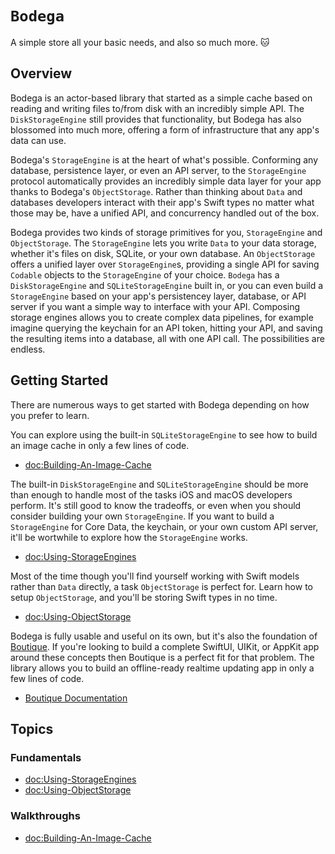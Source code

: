 # ``Bodega``

A simple store all your basic needs, and also so much more. 🐱

## Overview

Bodega is an actor-based library that started as a simple cache based on reading and writing files to/from disk with an incredibly simple API. The ``DiskStorageEngine`` still provides that functionality, but Bodega has also blossomed into much more, offering a form of infrastructure that any app's data can use.

Bodega's ``StorageEngine`` is at the heart of what's possible. Conforming any database, persistence layer, or even an API server, to the ``StorageEngine`` protocol automatically provides an incredibly simple data layer for your app thanks to Bodega's ``ObjectStorage``. Rather than thinking about `Data` and databases developers interact with their app's Swift types no matter what those may be, have a unified API, and concurrency handled out of the box.

Bodega provides two kinds of storage primitives for you, ``StorageEngine`` and ``ObjectStorage``. The ``StorageEngine`` lets you write `Data` to your data storage, whether it's files on disk, SQLite, or your own database. An ``ObjectStorage`` offers a unified layer over ``StorageEngine``s, providing a single API for saving `Codable` objects to the ``StorageEngine`` of your choice. ``Bodega`` has a ``DiskStorageEngine`` and ``SQLiteStorageEngine`` built in, or you can even build a ``StorageEngine`` based on your app's persistencey layer, database, or API server if you want a simple way to interface with your API. Composing storage engines allows you to create complex data pipelines, for example imagine querying the keychain for an API token, hitting your API, and saving the resulting items into a database, all with one API call. The possibilities are endless.

## Getting Started

There are numerous ways to get started with Bodega depending on how you prefer to learn. 

You can explore using the built-in ``SQLiteStorageEngine`` to see how to build an image cache in only a few lines of code.

- <doc:Building-An-Image-Cache>

The built-in ``DiskStorageEngine`` and ``SQLiteStorageEngine`` should be more than enough to handle most of the tasks iOS and macOS developers perform. It's still good to know the tradeoffs, or even when you should consider building your own ``StorageEngine``. If you want to build a ``StorageEngine`` for Core Data, the keychain, or your own custom API server, it'll be wortwhile to explore how the ``StorageEngine`` works.

- <doc:Using-StorageEngines>

Most of the time though you'll find yourself working with Swift models rather than `Data` directly, a task ``ObjectStorage`` is perfect for. Learn how to setup ``ObjectStorage``, and you'll be storing Swift types in no time.

- <doc:Using-ObjectStorage>

Bodega is fully usable and useful on its own, but it's also the foundation of [Boutique](https://github.com/mergesort/Boutique). If you're looking to build a complete SwiftUI, UIKit, or AppKit app around these concepts then Boutique is a perfect fit for that problem. The library allows you to build an offline-ready realtime updating app in only a few lines of code.

- [Boutique Documentation](https://build.ms/boutique/docs)

## Topics

### Fundamentals

- <doc:Using-StorageEngines>
- <doc:Using-ObjectStorage>

### Walkthroughs

- <doc:Building-An-Image-Cache>
